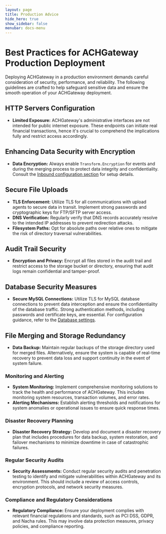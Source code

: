```yaml
---
layout: page
title: Production Advice
hide_hero: true
show_sidebar: false
menubar: docs-menu
---
```


# Best Practices for ACHGateway Production Deployment

Deploying ACHGateway in a production environment demands careful consideration of security, performance, and reliability. The following guidelines are crafted to help safeguard sensitive data and ensure the smooth operation of your ACHGateway deployment.

## HTTP Servers Configuration

- **Limited Exposure:** ACHGateway's administrative interfaces are not intended for public internet exposure. These endpoints can initiate real financial transactions, hence it's crucial to comprehend the implications fully and restrict access accordingly.

## Enhancing Data Security with Encryption

- **Data Encryption:** Always enable `Transform.Encryption` for events and during the merging process to protect data integrity and confidentiality. Consult the [Inbound configuration section](../../config/#inbound) for setup details.

## Secure File Uploads

- **TLS Enforcement:** Utilize TLS for all communications with upload agents to secure data in transit. Implement strong passwords and cryptographic keys for FTP/SFTP server access.
- **DNS Verification:** Regularly verify that DNS records accurately resolve to the intended IP addresses to prevent redirection attacks.
- **Filesystem Paths:** Opt for absolute paths over relative ones to mitigate the risk of directory traversal vulnerabilities.

## Audit Trail Security

- **Encryption and Privacy:** Encrypt all files stored in the audit trail and restrict access to the storage bucket or directory, ensuring that audit logs remain confidential and tamper-proof.

## Database Security Measures

- **Secure MySQL Connections:** Utilize TLS for MySQL database connections to prevent data interception and ensure the confidentiality of the database traffic. Strong authentication methods, including passwords and certificate keys, are essential. For configuration guidance, refer to the [Database settings](../../config/#database).

## File Merging and Storage Redundancy

- **Data Backup:** Maintain regular backups of the storage directory used for merged files. Alternatively, ensure the system is capable of real-time recovery to prevent data loss and support continuity in the event of system failure.

### Monitoring and Alerting

- **System Monitoring:** Implement comprehensive monitoring solutions to track the health and performance of ACHGateway. This includes monitoring system resources, transaction volumes, and error rates.
- **Alerting Mechanisms:** Establish alerting thresholds and notifications for system anomalies or operational issues to ensure quick response times.

### Disaster Recovery Planning

- **Disaster Recovery Strategy:** Develop and document a disaster recovery plan that includes procedures for data backup, system restoration, and failover mechanisms to minimize downtime in case of catastrophic failures.

### Regular Security Audits

- **Security Assessments:** Conduct regular security audits and penetration testing to identify and mitigate vulnerabilities within ACHGateway and its environment. This should include a review of access controls, encryption protocols, and network security measures.

### Compliance and Regulatory Considerations

- **Regulatory Compliance:** Ensure your deployment complies with relevant financial regulations and standards, such as PCI DSS, GDPR, and Nacha rules. This may involve data protection measures, privacy policies, and compliance reporting.
